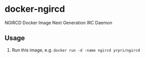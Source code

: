 # docker-ngircd

NGIRCD Docker Image Next Generation IRC Daemon

## Usage

1. Run this image, e.g.
  `docker run -d -name ngircd yrpri/ngircd`
